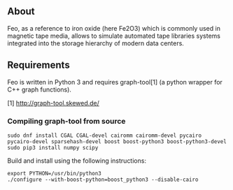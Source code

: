 ## About

Feo, as a reference to iron oxide (here Fe2O3) which is commonly used in magnetic tape media, allows to simulate automated tape libraries systems integrated into the storage hierarchy of modern data centers.

## Requirements

Feo is written in Python 3 and requires graph-tool[1] (a python wrapper for C++ 
graph functions).

[1] http://graph-tool.skewed.de/

### Compiling graph-tool from source

	sudo dnf install CGAL CGAL-devel cairomm cairomm-devel pycairo pycairo-devel sparsehash-devel boost boost-python3 boost-python3-devel
	sudo pip3 install numpy scipy

Build and install using the following instructions:

	export PYTHON=/usr/bin/python3
	./configure --with-boost-python=boost_python3 --disable-cairo
